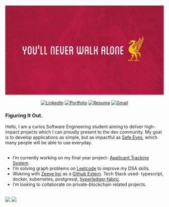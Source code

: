 ![Intro](https://raw.githubusercontent.com/miir2709/miir2709/master/assets/ynwa1.jpg) 	


<p align="center">
	<a href="https://www.linkedin.com/in/mihir--mehta/" target="_blank"><img src="https://img.shields.io/badge/linkedin-%230077B5.svg?&style=for-the-badge&logo=linkedin&logoColor=white" alt="LinkedIn"></a>
	<a href="https://miir2709.github.io/" target="_blank"><img src="https://img.shields.io/badge/-Portfolio%20Website-%233781da?&style=for-the-badge" alt="Portfolio" /></a>
	<a href="https://drive.google.com/file/d/1bd_SL-ZxH5BynCwejN0Lc889BQfleZ0Z/view?usp=sharing" target="_blank"><img src="https://img.shields.io/badge/-Resume-%233781da?&style=for-the-badge" alt="Resume" /></a>
	<a href="mailto:mehta.mihir2709@gmail.com" target="_blank"><img src="https://img.shields.io/badge/-mehta.mihir2709@gmail.com-c14438?style=for-the-badge&logo=Gmail&logoColor=white" alt="Gmail" /></a>
</p>

### Figuring It Out.

Hello, I am a curios Software Engineering student aiming to deliver high-impact projects which I can proudly present to the dev community. My goal is to develop applications as simple, but as impactful as [Safe Eyes](https://computingforgeeks.com/install-use-safeeyes-ubuntu-fedora-arch-debian/), which many people will be able to use everyday. <br><br>


- I’m currently working on my final year project- [Applicant Tracking System](https://github.com/miir2709/Applicant-Tracking-System).
- I’m solving graph problems on [Leetcode](https://leetcode.com/user9783l/) to improve my DSA skills.
- Wokring with [Zeeve Inc](https://www.zeeve.io/) as a [Github Extern](https://docs.google.com/document/d/1J21ii8xbloqUFMiGdx4DUHgbLAvmUt-Mob4vNU4SWHY/edit?usp=sharing). Tech Stack used- typescript, docker, kubernetes, postgresql, [hyperledger-fabric](https://hyperledger-fabric.readthedocs.io/en/release-2.2/). 
- I’m looking to collaborate on private-blockchain related projects.
<br/>



<img src="https://github-readme-stats.vercel.app/api?username=miir2709&hide=prs&show_icons=true&title_color=3380C4&icon_color=3380C4&text_color=edf2f7&bg_color=151515" />

<img src="https://github-readme-streak-stats.herokuapp.com/?user=miir2709&theme=dark" />
